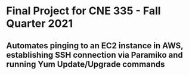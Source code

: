 # Final Project for CNE 335 - Fall Quarter 2021

## Automates pinging to an EC2 instance in AWS, establishing SSH connection via Paramiko and running Yum Update/Upgrade commands
